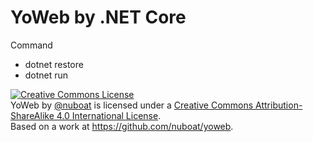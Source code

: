 YoWeb by .NET Core
====
Command
- dotnet restore
- dotnet run


<a rel="license" href="http://creativecommons.org/licenses/by-sa/4.0/"><img alt="Creative Commons License" style="border-width:0" src="https://i.creativecommons.org/l/by-sa/4.0/88x31.png" /></a><br /><span xmlns:dct="http://purl.org/dc/terms/" property="dct:title">YoWeb</span> by <a xmlns:cc="http://creativecommons.org/ns#" href="https://github.com/nuboat" property="cc:attributionName" rel="cc:attributionURL">@nuboat</a> is licensed under a <a rel="license" href="http://creativecommons.org/licenses/by-sa/4.0/">Creative Commons Attribution-ShareAlike 4.0 International License</a>.<br />Based on a work at <a xmlns:dct="http://purl.org/dc/terms/" href="https://github.com/nuboat/yoweb" rel="dct:source">https://github.com/nuboat/yoweb</a>.
